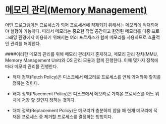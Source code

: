 # <u>메모리 관리(Memory Management)</u>

어떤 프로그램이든 프로세스가 되어 프로세서에 적재되기 위해서는 메모리에 적재되어야 실행이 가능하다.
따라서 메모리는 중요한 작업 공간이고 한정된 메모리를 다중 프로그래밍 환경에서 이용하기 위해서는 여러 프로세스가 함께 메모리를 사용하므로 효율적인 관리를 해야한다.

####이러한 메모리 관리를 위해 메모리 관리자가 존재하고, 메모리 관리 장치(MMU, Memory Management Unit)와 OS 관리 모듈과 함께 진행한다.
이때 몇가지 정책에 따라 메모리 관리를 진행한다.

* 적재 청책(Fetch Policy)은 디스크에서 메모리로 프로세스를 언제 가져와야 할지를 정하는 것이다.

* 배치 정책(Placement Policy)은 디스크에서 메모리로 가져온 프로세스를 어느 위치에 저장 할 것인지 정하는 것이다.

* 대치 정책(Replacement Policy)은 메모리가 충분하지 않을 때 현재 메모리에 적재된 프로세스 중 제거할 프로세스를 결정하는 방법이다.